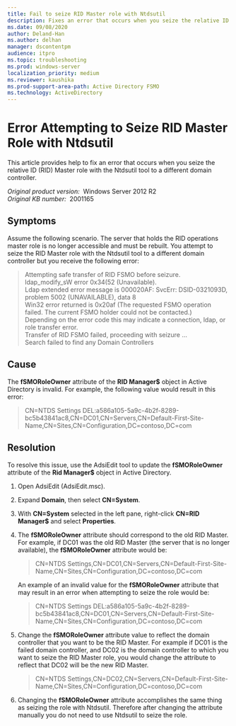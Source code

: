 ```yaml
---
title: Fail to seize RID Master role with Ntdsutil
description: Fixes an error that occurs when you seize the relative ID (RID) Master role with the Ntdsutil tool to a different domain controller.
ms.date: 09/08/2020
author: Deland-Han
ms.author: delhan
manager: dscontentpm
audience: itpro
ms.topic: troubleshooting
ms.prod: windows-server
localization_priority: medium
ms.reviewer: kaushika
ms.prod-support-area-path: Active Directory FSMO
ms.technology: ActiveDirectory
---
```

# Error Attempting to Seize RID Master Role with Ntdsutil

This article provides help to fix an error that occurs when you seize the relative ID (RID) Master role with the Ntdsutil tool to a different domain controller.

_Original product version:_ &nbsp;Windows Server 2012 R2  
_Original KB number:_ &nbsp;2001165

## Symptoms

Assume the following scenario. The server that holds the RID operations master role is no longer accessible and must be rebuilt. You attempt to seize the RID Master role with the Ntdsutil tool to a different domain controller but you receive the following error:

> Attempting safe transfer of RID FSMO before seizure.  
ldap_modify_sW error 0x34(52 (Unavailable).  
Ldap extended error message is 000020AF: SvcErr: DSID-0321093D, problem 5002 (UNAVAILABLE), data 8  
Win32 error returned is 0x20af (The requested FSMO operation failed. The current FSMO holder could not be contacted.)  
Depending on the error code this may indicate a connection, ldap, or role transfer error.  
Transfer of RID FSMO failed, proceeding with seizure ...  
Search failed to find any Domain Controllers  

## Cause

The **fSMORoleOwner** attribute of the **RID Manager$** object in Active Directory is invalid. For example, the following value would result in this error:

> CN=NTDS Settings DEL:a586a105-5a9c-4b2f-8289-bc5b43841ac8,CN=DC01,CN=Servers,CN=Default-First-Site-Name,CN=Sites,CN=Configuration,DC=contoso,DC=com

## Resolution

To resolve this issue, use the AdsiEdit tool to update the **fSMORoleOwner** attribute of the **Rid Manager$** object in Active Directory.  

1. Open AdsiEdit (AdsiEdit.msc).

2. Expand **Domain**, then select **CN=System**.

3. With **CN=System** selected in the left pane, right-click **CN=RID Manager$** and select **Properties**.

4. The **fSMORoleOwner** attribute should correspond to the old RID Master. For example, if DC01 was the old RID Master (the server that is no longer available), the **fSMORoleOwner** attribute would be:

    > CN=NTDS Settings,CN=DC01,CN=Servers,CN=Default-First-Site-Name,CN=Sites,CN=Configuration,DC=contoso,DC=com

    An example of an invalid value for the **fSMORoleOwner** attribute that may result in an error when attempting to seize the role would be:

    > CN=NTDS Settings DEL:a586a105-5a9c-4b2f-8289-bc5b43841ac8,CN=DC01,CN=Servers,CN=Default-First-Site-Name,CN=Sites,CN=Configuration,DC=contoso,DC=com

5. Change the **fSMORoleOwner** attribute value to reflect the domain controller that you want to be the RID Master. For example if DC01 is the failed domain controller, and DC02 is the domain controller to which you want to seize the RID Master role, you would change the attribute to reflect that DC02 will be the new RID Master.

    > CN=NTDS Settings,CN=DC02,CN=Servers,CN=Default-First-Site-Name,CN=Sites,CN=Configuration,DC=contoso,DC=com

6. Changing the **fSMORoleOwner** attribute accomplishes the same thing as seizing the role with Ntdsutil. Therefore after changing the attribute manually you do not need to use Ntdsutil to seize the role.
